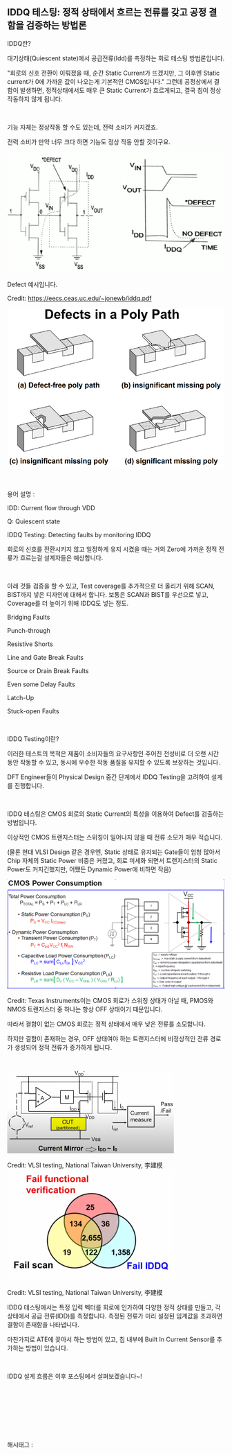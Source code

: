 ## IDDQ 테스팅: 정적 상태에서 흐르는 전류를 갖고 공정 결함을 검증하는 방법론

IDDQ란?

대기상태(Quiescent state)에서 공급전류(Idd)를 측정하는 회로 테스팅 방법론입니다.

"회로의 신호 전환이 이뤄졌을 때, 순간 Static Current가 뜨겠지만, 그 이후엔 Static current가 0에 가까운 값이 나오는게 기본적인 CMOS입니다." 그런데 공정상에서 결함이 발생하면, 정적상태에서도 매우 큰 Static Current가 흐르게되고, 결국 칩이 정상작동하지 않게 됩니다.

​

기능 자체는 정상작동 할 수도 있는데, 전력 소비가 커지겠죠.

전력 소비가 만약 너무 크다 하면 기능도 정상 작동 안할 것이구요.

![0](./asset/0.png)

Defect 예시입니다.

Credit: https://eecs.ceas.uc.edu/~jonewb/iddq.pdf

![1](./asset/1.png)

​

용어 설명 :

IDD: Current flow through VDD

Q: Quiescent state

IDDQ Testing: Detecting faults by monitoring IDDQ

회로의 신호를 전환시키지 않고 일정하게 유지 시켰을 때는 거의 Zero에 가까운 정적 전류가 흐르는걸 설계자들은 예상합니다.

​

아래 것들 검증을 할 수 있고, Test coverage를 추가적으로 더 올리기 위해 SCAN, BIST까지 넣은 디자인에 대해서 합니다. 보통은 SCAN과 BIST를 우선으로 넣고, Coverage를 더 높이기 위해 IDDQ도 넣는 정도.

Bridging Faults

Punch-through

Resistive Shorts

Line and Gate Break Faults

Source or Drain Break Faults

Even some Delay Faults

Latch-Up

Stuck-open Faults

​

IDDQ Testing이란?

이러한 테스트의 목적은 제품이 소비자들의 요구사항인 주어진 전성비로 더 오랜 시간 동안 작동할 수 있고, 동시에 우수한 작동 품질을 유지할 수 있도록 보장하는 것입니다.

DFT Engineer들이 Physical Design 중간 단계에서 IDDQ Testing을 고려하여 설계를 진행합니다.

​

IDDQ 테스팅은 CMOS 회로의 Static Current의 특성을 이용하여 Defect를 검출하는 방법입니다.

이상적인 CMOS 트랜지스터는 스위칭이 일어나지 않을 때 전류 소모가 매우 적습니다.

(물론 현대 VLSI Design 같은 경우엔, Static 상태로 유지되는 Gate들이 엄청 많아서 Chip 자체의 Static Power 비중은 커졌고, 회로 미세화 되면서 트랜지스터의 Static Power도 커지긴했지만, 어쨌든 Dynamic Power에 비하면 작음)

![2](./asset/2.png)

Credit: Texas Instruments이는 CMOS 회로가 스위칭 상태가 아닐 때, PMOS와 NMOS 트랜지스터 중 하나는 항상 OFF 상태이기 때문입니다.

따라서 결함이 없는 CMOS 회로는 정적 상태에서 매우 낮은 전류를 소모합니다.

하지만 결함이 존재하는 경우, OFF 상태여야 하는 트랜지스터에 비정상적인 전류 경로가 생성되어 정적 전류가 증가하게 됩니다.

​

![3](./asset/3.png)

Credit: VLSI testing, National Taiwan University, 李建模![4](./asset/4.png)

Credit: VLSI testing, National Taiwan University, 李建模​

IDDQ 테스팅에서는 특정 입력 벡터를 회로에 인가하여 다양한 정적 상태를 만들고, 각 상태에서 공급 전류(IDD)를 측정합니다. 측정된 전류가 미리 설정된 임계값을 초과하면 결함이 존재함을 나타냅니다.

마찬가지로 ATE에 꽂아서 하는 방법이 있고, 칩 내부에 Built In Current Sensor를 추가하는 방법이 있습니다.

​

IDDQ 설계 흐름은 이후 포스팅에서 살펴보겠습니다~!

​

​

​

​

 해시태그 : 